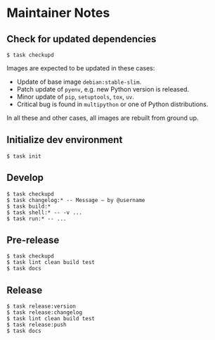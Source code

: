 # Maintainer Notes

## Check for updated dependencies

```shell
$ task checkupd
```

Images are expected to be updated in these cases:

* Update of base image `debian:stable-slim`.
* Patch update of `pyenv`, e.g. new Python version is released.
* Minor update of `pip`, `setuptools`, `tox`, `uv`.
* Critical bug is found in `multipython` or one of Python distributions.

In all these and other cases, all images are rebuilt from ground up.

## Initialize dev environment

```shell
$ task init
```

## Develop

```shell
$ task checkupd
$ task changelog:* -- Message — by @username
$ task build:*
$ task shell:* -- -v ...
$ task run:* -- ...
```

## Pre-release

```shell
$ task checkupd
$ task lint clean build test
$ task docs
```

## Release

```shell
$ task release:version
$ task release:changelog
$ task lint clean build test
$ task release:push
$ task docs
```
